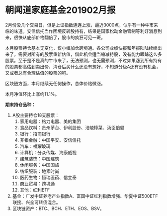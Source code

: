 # 朝闻道家庭基金201902月报


2月份没几个交易日，但是上证指数连连上涨，逼近3000点，似乎有一种牛市来临的味道。安信信托当作困境反转股持有，结果是国家松动金融管制等利好消息到来，很快从底部价格翻倍了，股市的疯狂可见一斑。

本月股票持仓基本无变化，仅小幅加仓跨境通。各公司业绩快报和年报陆陆续续出来了，需要对所有的股票重新估值，借此机会适当缩减持股，没有能力跟踪这么多股票。至于是不是真的牛市来了，无法预测，也无需预测，不过如果涨到所有持有的股票都高估到卖出价，清仓后买什么还没有想好，不知道分级A还有没有机会，又或者总有合理估值的股票的吧。

区块链方面，本月继续无任何操作，总体价格微涨。

本月净值环比上涨约11.1%。


**期末持仓品种：**

1. A股主要持仓18支股票：
   1. 家用电器：格力电器、美的集团
   2. 食品饮料：贵州茅台、伊利股份、涪陵榨菜、汤臣倍健
   3. 银行：招商银行
   4. 非银金融：中国平安、安信信托
   5. 汽车：福耀玻璃
   6. 计算机：分众传媒、海康威视
   7. 建筑装饰：中国建筑
   8. 休闲服务：中国国旅
   9. 纺织服装：地素时尚
   10. 医药生物：恒瑞医药、信立泰
   11. 商业贸易：跨境通
   12. 其他：红利ETF
2. 基金：广发中证养老产业指数A、富国中证红利指数增强、华夏中证500ETF联接、兴全可转债混合。
3. 区块链资产：BTC、BCH、ETH、EOS、BSV。


